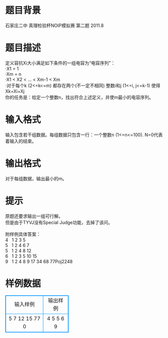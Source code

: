 # 

 
 # 题目背景 
石家庄二中&nbsp;真理检验杯NOIP模拟赛&nbsp;第二题&nbsp;2011.8<BR> 

 
 # 题目描述 
定义容抗Xi大小满足如下条件的一组电容为“电容序列”：<BR>·X1&nbsp;=&nbsp;1&nbsp;<BR>·Xm&nbsp;=&nbsp;n&nbsp;<BR>·X1&nbsp;&lt;&nbsp;X2&nbsp;&lt;&nbsp;...&nbsp;&lt;&nbsp;Xm-1&nbsp;&lt;&nbsp;Xm&nbsp;<BR>·对于每个k&nbsp;(2&lt;=k&lt;=m)&nbsp;都存在两个(不一定不相同)&nbsp;整数i和j&nbsp;(1&lt;=i,&nbsp;j&lt;=k-1)&nbsp;使得Xk=Xi+Xj&nbsp;<BR>你的任务是：给定一个整数n，找出符合上述定义，并使m最小的电容序列。<BR> 

 
 # 输入格式 
输入包含若干组数据。每组数据只包含一行：一个整数n&nbsp;(1&lt;=n&lt;=100).&nbsp;N=0代表着输入的结束。 

 
 # 输出格式 
对于每组数据，输出最小的m。 

 
 # 提示 
原题还要求输出一组可行解。<BR>但是由于TYVJ没有Special&nbsp;Judge功能，去掉了该问。<BR><BR>附样例具体答案：<BR>4&nbsp;&nbsp;&nbsp;1&nbsp;2&nbsp;3&nbsp;5<BR>5&nbsp;&nbsp;&nbsp;1&nbsp;2&nbsp;4&nbsp;6&nbsp;7<BR>5&nbsp;&nbsp;&nbsp;1&nbsp;2&nbsp;4&nbsp;8&nbsp;12<BR>6&nbsp;&nbsp;&nbsp;1&nbsp;2&nbsp;3&nbsp;5&nbsp;10&nbsp;15<BR>9&nbsp;&nbsp;&nbsp;1&nbsp;2&nbsp;4&nbsp;8&nbsp;9&nbsp;17&nbsp;34&nbsp;68&nbsp;77Poj2248 
# 样例数据
<style>
        table,table tr th, table tr td { border:1px solid #0094ff; }
        table { width: 200px; min-height: 25px; line-height: 25px; text-align: center; border-collapse: collapse;}   
    </style>
<table>
	<tr>
		<td>输入样例</td>
		<td>输出样例</td>
	</tr>
<tr><td>5
7
12
15
77
0
</td><td>4
5
5
6
9
</td></tr></table>
